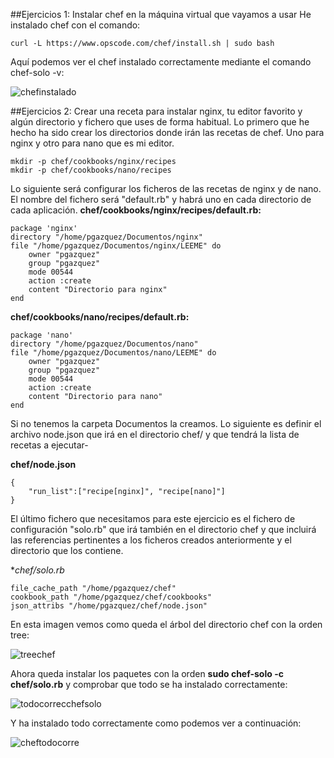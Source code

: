 ##Ejercicios 1: Instalar chef en la máquina virtual que vayamos a usar
He instalado chef con el comando:
```
curl -L https://www.opscode.com/chef/install.sh | sudo bash
```
Aquí podemos ver el chef instalado correctamente mediante el comando chef-solo -v:

![chefinstalado](http://i1042.photobucket.com/albums/b422/Pedro_Gazquez_Navarrete/Captura%20de%20pantalla%20de%202016-02-03%20122606_zpse0mbwj3e.png)

##Ejercicios 2: Crear una receta para instalar nginx, tu editor favorito y algún directorio y fichero que uses de forma habitual.
Lo primero que he hecho ha sido crear los directorios donde irán las recetas de chef. Uno para nginx y otro para nano que es mi editor. 
```
mkdir -p chef/cookbooks/nginx/recipes
mkdir -p chef/cookbooks/nano/recipes

```
Lo siguiente será configurar los ficheros de las recetas de nginx y de nano. El nombre del fichero será "default.rb" y habrá uno en cada directorio de cada aplicación.
**chef/cookbooks/nginx/recipes/default.rb:**
```
package 'nginx'
directory "/home/pgazquez/Documentos/nginx"
file "/home/pgazquez/Documentos/nginx/LEEME" do
    owner "pgazquez"
    group "pgazquez"
    mode 00544
    action :create
    content "Directorio para nginx"
end
```

**chef/cookbooks/nano/recipes/default.rb:**
```
package 'nano'
directory "/home/pgazquez/Documentos/nano"
file "/home/pgazquez/Documentos/nano/LEEME" do
    owner "pgazquez"
    group "pgazquez"
    mode 00544
    action :create
    content "Directorio para nano"
end

```
Si no tenemos la carpeta Documentos la creamos. Lo siguiente es definir el archivo node.json que irá en el directorio chef/ y que tendrá la lista de recetas a ejecutar-

**chef/node.json**
```
{
    "run_list":["recipe[nginx]", "recipe[nano]"]
}

```
El último fichero que necesitamos para este ejercicio es el fichero de configuración "solo.rb" que irá también en el directorio chef y que incluirá las referencias pertinentes a los ficheros creados anteriormente y el directorio que los contiene.

**chef/solo.rb*
```
file_cache_path "/home/pgazquez/chef" 
cookbook_path "/home/pgazquez/chef/cookbooks" 
json_attribs "/home/pgazquez/chef/node.json"

```

En esta imagen vemos como queda el árbol del directorio chef con la orden tree:

![treechef](http://i1042.photobucket.com/albums/b422/Pedro_Gazquez_Navarrete/Captura%20de%20pantalla%20de%202016-02-03%20130524_zpsdbwbnqqn.png)

Ahora queda instalar los paquetes con la orden **sudo chef-solo -c chef/solo.rb** y comprobar que todo se ha instalado correctamente:

![todocorrecchefsolo](http://i1042.photobucket.com/albums/b422/Pedro_Gazquez_Navarrete/Captura%20de%20pantalla%20de%202016-02-03%20130540_zps2zhfjqtu.png)

Y ha instalado todo correctamente como podemos ver a continuación:

![cheftodocorre](http://i1042.photobucket.com/albums/b422/Pedro_Gazquez_Navarrete/Captura%20de%20pantalla%20de%202016-02-03%20130646_zpsl57y3vga.png)


